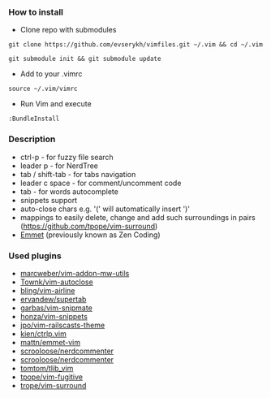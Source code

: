 ### How to install ###

* Clone repo with submodules

```
git clone https://github.com/evserykh/vimfiles.git ~/.vim && cd ~/.vim
```

```
git submodule init && git submodule update
```

* Add to your .vimrc

```
source ~/.vim/vimrc
```

* Run Vim and execute

```
:BundleInstall
```

### Description ##
* ctrl-p - for fuzzy file search
* leader p - for NerdTree
* tab / shift-tab - for tabs navigation
* leader c space - for comment/uncomment code
* tab - for words autocomplete
* snippets support
* auto-close chars e.g. '(' will automatically insert ')'
* mappings to easily delete, change and add such surroundings in pairs (https://github.com/tpope/vim-surround)
* [Emmet](http://docs.emmet.io/) (previously known as Zen Coding) 

### Used plugins ###
* [marcweber/vim-addon-mw-utils](https://github.com/marcweber/vim-addon-mw-utils)
* [Townk/vim-autoclose](https://github.com/Townk/vim-autoclose)
* [bling/vim-airline](https://github.com/bling/vim-airline)
* [ervandew/supertab](https://github.com/ervandew/supertab)
* [garbas/vim-snipmate](https://github.com/garbas/vim-snipmate)
* [honza/vim-snippets](https://github.com/honza/vim-snippets)
* [jpo/vim-railscasts-theme](https://github.com/jpo/vim-railscasts-theme)
* [kien/ctrlp.vim](https://github.com/kien/ctrlp.vim)
* [mattn/emmet-vim](https://github.com/mattn/emmet-vim)
* [scrooloose/nerdcommenter](https://github.com/scrooloose/nerdcommenter)
* [scrooloose/nerdcommenter](https://github.com/scrooloose/nerdcommenter)
* [tomtom/tlib_vim](https://github.com/tomtom/tlib_vim)
* [tpope/vim-fugitive](https://github.com/tpope/vim-fugitive)
* [trope/vim-surround](https://github.com/tpope/vim-surround)
